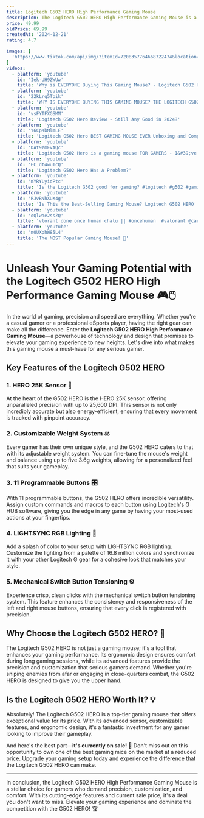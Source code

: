 ```yaml
---
title: Logitech G502 HERO High Performance Gaming Mouse
description: The Logitech G502 HERO High Performance Gaming Mouse is a versatile and highly customizable gaming mouse designed for precision and comfort. It features Logitech's HERO 25K sensor, offering up to 25,600 DPI for exceptional accuracy and responsiveness. The mouse includes 11 programmable buttons, allowing users to tailor their gaming experience with custom commands and macros. It also has adjustable weights, enabling users to fine-tune the mouse's balance and feel. The G502 HERO is equipped with customizable RGB lighting, which can be synchronized with other Logitech G devices. Its ergonomic design ensures comfort during extended gaming sessions, making it a popular choice among gamers.
price: 49.99
oldPrice: 69.99
createdAt: '2024-12-21'
rating: 4.7

images: [
  'https://www.tiktok.com/api/img/?itemId=7208357764668722474&location=0&aid=1988', 'https://content.syndigo.com/asset/569726f9-ae65-4e53-abc5-1ed133c301fd/1464.webp', 'https://m.media-amazon.com/images/I/71jXKsKlpZL._AC_SL1500_.jpg', 'https://thumb.pccomponentes.com/w-530-530/articles/17/179806/7223-logitech-g502-hero-raton-gaming-16000dpi-43647f76-f1df-4f82-b89c-3d2c43793ad1.jpg', 'https://m.media-amazon.com/images/I/41xjluJNunL.jpg', 'https://numberonestore.net/image/catalog/PRODUCT/COMPUTER ACCESSOIRES/GAMING MOUSE/LOGITECH/LOGITECH G502 HERO HIGH PERFORMANCE 25600 DPI WIRED GAMING MOUSE/logitech-g502-hero-high-performance-wired-gaming-mouse-25600-dpi (1).jpg', 'https://gfx3.senetic.com/akeneo-catalog/0/e/5/8/0e58c3a3ba4e5747af66a7786e4698cf73c1fbd1_1032070_910_005567_image8.jpg', 'https://m.media-amazon.com/images/I/712lruT44vL._SY250_.jpg', 'https://www.animationxpress.com/wp-content/uploads/2018/11/hero-16k.jpg', 'https://helios-i.mashable.com/imagery/articles/07BiHu62qmG1mUXc8Ja7Zmk/hero-image.fill.size_1200x1200.v1623384145.jpg', 'https://ae01.alicdn.com/kf/S7c7f2d2f667849168f4611eafd8cf25fN/Printed-Suede-Full-Half-cover-Mice-Sticker-Anti-Slip-Mouse-sticker-For-Logitech-G502-HERO-Wireless.jpg', 'https://m.media-amazon.com/images/I/51EAwFRFQRL.jpg', 'https://lookaside.fbsbx.com/lookaside/crawler/media/?media_id=717797597043008', 'https://mobileleb.com/cdn/shop/products/logitech-keyboards-mice-logitech-g502-hero-high-performance-wired-gaming-mouse-hero-16k-sensor-16000-dpi-rgb-adjustable-weights-11-programmable-buttons-on-board-memory-pc-mac-28258155.jpg?v=1683903028&width=600', 'https://lookaside.fbsbx.com/lookaside/crawler/media/?media_id=1375891575886842', 'https://www.wepc.com/wp-content/uploads/2020/04/DSC03450.jpg', 'https://mir-s3-cdn-cf.behance.net/projects/404/6d02a0197977133.Y3JvcCwxMjI3LDk2MCw4NSww.png', 'https://img.lazcdn.com/g/p/4618851710ae6e0acc054006925aa9bd.jpg_720x720q80.jpg', 'https://content.presspage.com/uploads/1500/500_high-resolution-png-g502lightspeedtqfront1-164793.png?x=1557912958463', 'https://i0.wp.com/dragonchasers.com/wp-content/uploads/2024/08/g502x-corded-gallery-3-black.jpg?fit=1384,1038&ssl=1', 'https://thumb.pccomponentes.com/w-530-530/articles/17/179806/917-logitech-g502-hero-raton-gaming-16000dpi-ed81a4b8-aafc-4fca-81de-412fa1adbe90.jpg', 'https://b3669556.smushcdn.com/3669556/wp-content/uploads/2024/05/g502-hero-panel1-feature-3.png?lossy=2&strip=1&webp=1', 'https://www.gloo.com.my/image/cache/catalog/Images/Pcpart/MOULOGI0006173_T1-1000x1000.jpg', 'https://media.karousell.com/media/photos/products/2022/10/15/logitech_g502_hero_high_perfor_1665825046_30814578_progressive.jpg', 'https://cdn.dsmcdn.com/mnresize/400/-/ty994/product/media/images/jpim-outputs/assets/product/media/images/20230904/9/410890261/622757926/2/2_org_zoom.jpg', 'https://logiguru.pk/wp-content/uploads/2022/09/logitech-g502-gaming-mouse-hero-01-700x700.jpg', 'https://cdn1.npcdn.net/images/a5d7c7f7b0251a78b42f5842a88b448d_1724043839.webp?md5id=ac4e60ea6e45a09da42c7e8fb15ce613&new_width=1000&new_height=1000&size=max&w=1720605183&from=jpeg&type=1', 'https://blog.thegamersmall.com/wp-content/uploads/2024/11/Logitech-G502-HERO-Review-The-Ultimate-Gaming-Mouse-for-Performance-and-Precision.png', 'https://m.media-amazon.com/images/I/41MJd3MpEoL._SL1500_.jpg', 'https://www.awd-it.co.uk/media/wysiwyg/image_2024-05-31_125530194.png', 'https://wee-prod-public.s3.eu-central-1.amazonaws.com/23436df8/17c6887e/60411d20/bac084df/65a0d34fb597a2.98961159.medium.jpg', 'https://techpanda.pk/cdn/shop/files/logitech_g502_hero_high_performance_gaming_mouse_9.webp?v=1700138862 1000w', 'https://gameprosg.com/wp-content/uploads/2024/09/G502-X-414x414.png', 'https://gbatemp.net/attachments/237655', 'https://i.rtings.com/assets/products/Cd5Nr45H/logitech-g502-hero/3d-small.jpg?format=auto', 'https://cdn01.pinkoi.com/product/x5m6yNaP/4/640x530.jpg', 'https://shop.theclub.com.hk/media/catalog/product/cache/3f2912b10d0df07b005f8dcd4558e949/2/f/2f910-005472_1.jpg', 'https://cdn.mos.cms.futurecdn.net/jXvBmfeeseYh5BznmbGich-1200-80.jpg', 'https://i.ebayimg.com/images/g/qtIAAOSwPiZlhGYj/s-l1200.png', 'https://i5.walmartimages.com/seo/Logitech-G502-X-Wired-Gaming-Mouse-LIGHTFORCE-hybrid-optical-mechanical-primary-switches-HERO-25K-gaming-sensor-compatible-PC-macOS-Windows-White_e05e77f2-6d40-41db-a8af-53f91730b9d4.b5a19b1ef22e6e57db1692496f73538b.jpeg?odnHeight=768&odnWidth=768&odnBg=FFFFFF', 'https://c8.alamy.com/comp/2JJNTHN/a-closeup-shot-of-the-logitech-g502-hero-high-performance-gaming-mouse-2JJNTHN.jpg', 'https://down-my.img.susercontent.com/file/my-11134207-7r98q-lynijlpzgqjtab', 'https://img.pacifiko.com/PROD/resize/1/250x250/ZDFmMTE2Nz_9.jpg', 'https://cdn.shopify.com/s/files/1/0596/9300/6963/files/Mouse-guide-6.jpg?v=1731641994', 'https://media.ldlc.com/bo/images/fiches/souris/logitech/g502_hero/g502hero_800_2.jpg', 'https://adobexdelements.com/wp-content/uploads/2020/11/adobe-xd-tech-gear-landing-page.jpg', 'https://toyorgame.com.sg/cdn/shop/products/8_7d0c07db-23a8-42c3-8ec8-2554be7d49ae_1024x.jpg?v=1677822185', 'https://www.nfm.com/dw/image/v2/BDFM_PRD/on/demandware.static/-/Sites-nfm-master-catalog/default/dw08c29f90/images/063/87/63871321-1.jpg?sw=1000&sh=1000&sm=fit', 'https://m.media-amazon.com/images/I/51SiU8+ibjL._SY350_PKmb-play-button-overlay_.jpg', 'https://www.digitalstore.co.ke/cdn/shop/products/Side-2_600x.jpg?v=1629796701', 'https://www.thevaluestore.in/image/cache/catalog/2020/Logitech/logitech-g502-hero-gaming-mouse-8-270x270.jpg', 'https://i5.walmartimages.com/asr/e0c0c8ce-7d08-45cc-9f84-5354dfedfe08.f6c1222f244c84e04725a32b30a7f976.jpeg?odnHeight=768&odnWidth=768&odnBg=FFFFFF', 'https://m.media-amazon.com/images/I/71xq8b-S9tL._AC_UF350,350_QL80_.jpg', 'https://www.cclonline.com/images/avante/910-005471-05.jpg?width=1600&height=1600&scale=canvas&trim.threshold=80', 'https://www.pcgamesn.com/wp-content/sites/pcgamesn/2023/10/logitech-millennium-falcon-gaming-mouse-featured.jpg', 'https://hardwaremarket.net/wp-content/uploads/2021/03/logitech-g502-hero-gaming-mouse-2.jpg', 'https://gamingwalabhai.com/cdn/shop/files/LogitechMouseGamingG402Updatetoaclassicshapetoenhancefunctionandcomfortwithlightweightmaterialsandrubbergrips4_e2465312-8c24-4e45-9142-2a1ba9abb65f.jpg?v=1724155710', 'https://magnetshoplb.com/cdn/shop/products/G502_HERO_High_Perf._Gaming_mouse_910-005471_LOGITECH_Magnet_Shop_8.jpg?v=1703760933&width=1214', 'https://www.citylink.com.hk/__ImageGrabber.jpg?c=1&d=60&w=225&h=500&id=110889', 'https://www.gameshome.com.sg/wp-content/uploads/2019/12/ValentinesDayPromo.jpg', 'https://app.game.co.uk/images/imgzoom/39/39414599_xxl_a4.jpg', 'https://i.ebayimg.com/images/g/B9AAAOSwjSVkD5~I/s-l1200.jpg', 'https://cdn.thewirecutter.com/wp-content/media/2024/11/BEST-GAMING-MOUSE-2048px-5467-2x1-1.jpg?width=2048&quality=75&crop=2:1&auto=webp', 'https://cdn.shopify.com/s/files/1/0684/6332/9568/files/1-57.png', 'https://i0.wp.com/garegear.com/wp-content/uploads/2024/05/Logitech-G502hero-Master-Wired-Gaming-Mouse-502-Esports-Machinery-Eat-Chicken-Macro-CS-Programming-Peripheral-5.webp?fit=800,800&ssl=1', 'https://microless.com/cdn/products/c2c024507676f896279c6a14abf6de2b-hi.jpg', 'https://lanoc.org/images/reviews/2022/logitech_g502_x_plus/image_11.jpg', 'https://os-jo.com/image/cache/catalog/products/Accessories/Mouse/G502-X-Wired/MS-G502-X-WHITE-4-650x400.jpg', 'https://cdn01.pinkoi.com/product/x5m6yNaP/4/640x530.jpg', 'https://www.makotekcomputers.com/cdn/shop/files/LOGITECH-G502-HERO-HIGH-PERFORMANCE-GAMING-MOUSE-6-MONTHS-WARRANTY-MOUSE-4.jpg?v=1714694134&width=1946', 'https://www.scan.co.uk/images/infopages/logitech/mice/G502_HERO_Black/HERO25Ksensor.png', 'https://m.media-amazon.com/images/I/71B1wqWU7YL._AC_UF350,350_QL80_.jpg', 'https://cdn.mos.cms.futurecdn.net/HYdDiRNwtTuhpbtC4HGGpE.jpg', 'https://oyster.ignimgs.com/wordpress/stg.ign.com/2019/05/Angles-720x405.jpg', 'https://ae-pic-a1.aliexpress-media.com/kf/Sfb6835a648174a4d840a7c310f8482489/Logitech-G502-Hero-Dominator-Wired-Mouse-High-Performance-Sensor-11-Programmable-Key-Dual-Mode-Fast-Roller.jpg_640x640Q90.jpg_.webp', 'https://www.ect.my/image/ectmy/image/cache/data/all_product_images/product-9019/Logitech-G502-Hero-High-Performance-Gaming-Mouse-BLACK-CVR-900x900.jpg', 'https://resource.logitech.com/content/dam/gaming/en/products/g502x-lightspeed/gallery/g502x-lightspeed-gallery-1-black.png', 'https://cdn.mos.cms.futurecdn.net/3KDkYJNZxsVxQSkPrnvEaK-480-80.jpg', 'https://lioncityco.com/cdn/shop/files/G502HERO.png?v=1704210683', 'https://golchhait.com/cdn/shop/products/g502-hero-gallery-4-nbpp.png?v=1729754528&width=720'
]
videos: 
  - platform: 'youtube'
    id: 'Iek-UH9ZWUw'
    title: 'Why is EVERYONE Buying This Gaming Mouse? - Logitech G502 HERO'
  - platform: 'youtube'
    id: '22kLrq5Tpik'
    title: 'WHY IS EVERYONE BUYING THIS GAMING MOUSE? THE LOGITECH G502 HERO'
  - platform: 'youtube'
    id: 'vsFYTFXGSMM'
    title: 'Logitech G502 Hero Review - Still Any Good in 2024?'
  - platform: 'youtube'
    id: 'Y6CpKbMlmLE'
    title: 'Logitech G502 Hero BEST GAMING MOUSE EVER Unboxing and Complete Setup'
  - platform: 'youtube'
    id: 'DAt9zmEvAQc'
    title: 'Logitech G502 Hero is a gaming mouse FOR GAMERS - I&#39;ve used it so much that it&#39;s WORN A THUMB HOLE!'
  - platform: 'youtube'
    id: 'GC_dt4wuIcQ'
    title: 'Logitech G502 Hero Has A Problem?'
  - platform: 'youtube'
    id: 'mYRYLyidPtc'
    title: 'Is the Logitech G502 good for gaming? #logitech #g502 #gaming #mouse'
  - platform: 'youtube'
    id: 'RJvBNhXUX4g'
    title: 'Is This the Best-Selling Gaming Mouse? Logitech G502 HERO'
  - platform: 'youtube'
    id: 'oQlwae2ssZQ'
    title: 'vlorant done once human chalu || #oncehuman  #valorant @caesargaming217'
  - platform: 'youtube'
    id: 'm0UXphW85L4'
    title: 'The MOST Popular Gaming Mouse! 👀'
---
```


# Unleash Your Gaming Potential with the Logitech G502 HERO High Performance Gaming Mouse 🎮🖱️

In the world of gaming, precision and speed are everything. Whether you're a casual gamer or a professional eSports player, having the right gear can make all the difference. Enter the **Logitech G502 HERO High Performance Gaming Mouse**—a powerhouse of technology and design that promises to elevate your gaming experience to new heights. Let's dive into what makes this gaming mouse a must-have for any serious gamer.

## Key Features of the Logitech G502 HERO

### 1. HERO 25K Sensor 🏹
At the heart of the G502 HERO is the HERO 25K sensor, offering unparalleled precision with up to 25,600 DPI. This sensor is not only incredibly accurate but also energy-efficient, ensuring that every movement is tracked with pinpoint accuracy.

### 2. Customizable Weight System ⚖️
Every gamer has their own unique style, and the G502 HERO caters to that with its adjustable weight system. You can fine-tune the mouse's weight and balance using up to five 3.6g weights, allowing for a personalized feel that suits your gameplay.

### 3. 11 Programmable Buttons 🎛️
With 11 programmable buttons, the G502 HERO offers incredible versatility. Assign custom commands and macros to each button using Logitech's G HUB software, giving you the edge in any game by having your most-used actions at your fingertips.

### 4. LIGHTSYNC RGB Lighting 🌈
Add a splash of color to your setup with LIGHTSYNC RGB lighting. Customize the lighting from a palette of 16.8 million colors and synchronize it with your other Logitech G gear for a cohesive look that matches your style.

### 5. Mechanical Switch Button Tensioning ⚙️
Experience crisp, clean clicks with the mechanical switch button tensioning system. This feature enhances the consistency and responsiveness of the left and right mouse buttons, ensuring that every click is registered with precision.

## Why Choose the Logitech G502 HERO? 🤔

The Logitech G502 HERO is not just a gaming mouse; it's a tool that enhances your gaming performance. Its ergonomic design ensures comfort during long gaming sessions, while its advanced features provide the precision and customization that serious gamers demand. Whether you're sniping enemies from afar or engaging in close-quarters combat, the G502 HERO is designed to give you the upper hand.

## Is the Logitech G502 HERO Worth It? 💡

Absolutely! The Logitech G502 HERO is a top-tier gaming mouse that offers exceptional value for its price. With its advanced sensor, customizable features, and ergonomic design, it's a fantastic investment for any gamer looking to improve their gameplay. 

And here's the best part—**it's currently on sale!** 🎉 Don't miss out on this opportunity to own one of the best gaming mice on the market at a reduced price. Upgrade your gaming setup today and experience the difference that the Logitech G502 HERO can make.

---

In conclusion, the Logitech G502 HERO High Performance Gaming Mouse is a stellar choice for gamers who demand precision, customization, and comfort. With its cutting-edge features and current sale price, it's a deal you don't want to miss. Elevate your gaming experience and dominate the competition with the G502 HERO! 🏆